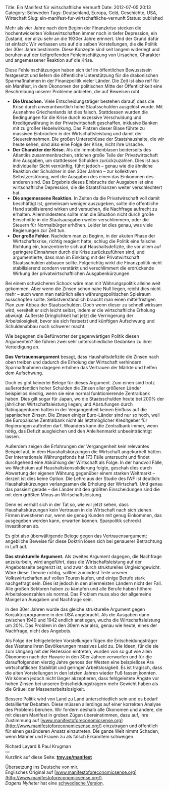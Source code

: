 Title: Ein Manifest für wirtschaftliche Vernunft
Date: 2012-07-05 20:13
Category: Schweden
Tags: Deutschland, Europa, Geld, Geschichte, USA, Wirtschaft
Slug: ein-manifest-fur-wirtschaftliche-vernunft
Status: published

Mehr als vier Jahre nach dem Beginn der Finanzkrise stecken die
hochentwickelten Volkswirtschaften immer noch in tiefer Depression, ein
Zustand, der allzu sehr an die 1930er Jahre erinnert. Und der Grund
dafür ist einfach: Wir verlassen uns auf die selben Vorstellungen, die
die Politik der 30er Jahre bestimmte. Diese Konzepte sind seit langem
widerlegt und beruhen auf der tiefgreifenden Fehleinschätzung von
Ursachen, Charakter und angemessener Reaktion auf die Krise.

Diese Fehleinschätzungen haben sich tief im öffentlichen Bewusstsein
festgesetzt und liefern die öffentliche Unterstützung für die
drakonischen Sparmaßnahmen in der Finanzpolitik vieler Länder. Die Zeit
ist also reif für ein Manifest, in dem Ökonomen der politischen Mitte
der Öffentlichkeit eine Beschreibung unserer Probleme anbieten, die auf
Beweisen ruht.

<!--more Weiterlesen &raquo; -->

-   **Die Ursachen.** Viele Entscheidungsträger bestehen darauf, dass
    die Krise durch unverantwortlich hohe Staatsschulden ausgelöst
    wurde. Mit Ausnahme Griechenlands ist dies falsch. Stattdessen
    wurden die Bedingungen für die Krise durch exzessive Verschuldung
    und Kreditgewährung in der Privatwirtschaft geschaffen, inklusive
    Banken mit zu großer Hebelwirkung. Das Platzen dieser Blase führte
    zu massiven Einbrüchen in der Wirtschaftsleistung und damit der
    Steuereinnahmen. Die großen Unterschüsse der Staatshaushalte, die
    wir heute sehen, sind also eine Folge der Krise, nicht ihre Ursache.
-   **Der Charakter der Krise.** Als die Immobilienblasen beiderseits
    des Atlantiks zusammenbrachen, strichen große Teile der
    Privatwirtschaft ihre Ausgaben, um stattdessen Schulden
    zurückzuzahlen. Dies ist aus individueller Sicht vernünftig, führt
    jedoch – genau wie die ähnliche Reaktion der Schuldner in den 30er
    Jahren – zur kollektiven Selbstzerstörung, weil die Ausgaben des
    einen das Einkommen des anderen sind. Das Ergebnis dieses Einbruchs
    der Ausgaben ist eine wirtschaftliche Depression, die die
    Staatsfinanzen weiter verschlechtert hat.
-   **Die angemessene Reaktion.** In Zeiten da die Privatwirschaft voll
    damit beschäftigt ist, gemeinsam weniger auszugeben, sollte die
    öffentliche Hand stabilisierend wirken und versuchen, die Nachfrage
    aufrecht zu erhalten. Allermindestens sollte man die Situation nicht
    durch große Einschnitte in die Staatsausgaben weiter verschlimmern,
    oder die Steuern für Normalbürger erhöhen. Leider ist dies genau,
    was viele Regierungen zur Zeit tun.
-   **Der große Fehler.** Nachdem man zu Beginn, in der akuten Phase der
    Wirtschaftskrise, richtig reagiert hatte, schlug die Politik eine
    falsche Richtung ein, konzentrierte sich auf Haushaltsdefizite, die
    vor allem auf geringere Einnahmen durch die Krise zurückzuführen
    sind, und argumentierte, dass man im Einklang mit der
    Privatwirtschaft Staatsschulden abbauen sollte. Folgerichtig wirkt
    die Finanzpolitik nicht stabilisierend sondern verstärkt und
    verschlimmert die erdrückende Wirkung der privatwirtschaftlichen
    Ausgabenkürzungen.

Bei einem schwächeren Schock wäre man mit Währungspolitik alleine weit
gekommen. Aber wenn die Zinsen schon nahe Null liegen, reicht dies nicht
mehr – auch wenn man natürlich allen währungspolitischen Spielraum
ausschöpfen sollte. Selbstverständlich braucht man einen mittelfristigen
Plan zum Abbau der Staatsschulden. Doch wenn dieser zu schnell wirksam
wird, vereitelt er sich leicht selbst, indem er die wirtschaftliche
Erholung abwürgt. Äußerste Dringlichkeit hat jetzt die Verringerung der
Arbeitslosigkeit, bevor sie sich festsetzt und künftigen Aufschwung und
Schuldenabbau noch schwerer macht.

Wie begegnen die Befürworter der gegenwärtigen Politik diesen
Argumenten? Sie führen zwei sehr unterschiedliche Gedanken zu ihrer
Verteidigung an.

**Das Vertrauensargument** besagt, dass Haushaltsdefizite die Zinsen
nach oben treiben und dadurch die Erholung der Wirtschaft verhindern.
Sparmaßnahmen dagegen erhöhen das Vertrauen der Märkte und helfen dem
Aufschwung.

Doch es gibt keinerlei Belege für dieses Argument. Zum einen sind trotz
außerordentlich hoher Schulden die Zinsen aller größeren Länder
beispiellos niedrig, wenn sie eine normal funktionierende Zentralbank
haben. Dies gilt sogar für Japan, wo die Staatsschulden heute bei 200%
der jährlichen Wirtschaftsleistung liegen; und Abstufungen durch
Ratingagenturen hatten in der Vergangenheit keinen Einfluss auf die
japanischen Zinsen. Die Zinsen einiger Euro-Länder sind nur so hoch,
weil die Europäische Zentralbank nicht als letztmöglicher Kreditgeber
für Regierungen auftreten darf. Woanders kann die Zentralbank immer,
wenn nötig, das Defizit ausgleichen und den Anleihenmarkt
unbeeinträchtigt lassen.

Außerdem zeigen die Erfahrungen der Vergangenheit kein relevantes
Beispiel auf, in dem Haushaltskürzungen die Wirtschaft angekurbelt
hätten. Der Internationale Währungsfonds hat 173 Fälle untersucht und
findet durchgehend eine Abkühlung der Wirtschaft als Folge. In der
handvoll Fälle, wo Wachstum auf Haushaltskonsolidierung folgte, geschah
dies durch Abwertung der eigenen Währung gegenüber einem starken
Weltmarkt – derzeit ist dies keine Option. Die Lehre aus der Studie des
IWF ist deutlich: Haushaltskürzungen verlangsamen die Erholung der
Wirtschaft. Und genau das passiert gerade – die Länder mit den größten
Einscheidungen sind die mit dem größten Minus an Wirtschaftsleistung.

Denn es verhält sich in der Tat so, wie wir jetzt sehen, dass
Haushaltskürzungen kein Vertrauen in die Wirtschaft nach sich ziehen.
Firmen investieren nur, wenn sie genug Kunden mit genug Einkommen, das
ausgegeben werden kann, erwarten können. Sparpolitik schreckt
Investitionen ab.

Es gibt also überwältigende Belege gegen das Vertrauensargument;
angebliche Beweise für diese Doktrin lösen sich bei genauerer
Betrachtung in Luft auf.

**Das strukturelle Argument.** Als zweites Argument dagegen, die
Nachfrage anzukurbeln, wird angeführt, dass die Wirtschaftsleistung auf
der Angebotsseite begrenzt ist, und zwar durch strukturelles
Ungleichgewicht. Wäre diese Theorie richtig, sollten zumindest Teile
unserer Volkswirtschaften auf vollen Touren laufen, und einige Berufe
stark nachgefragt sein. Dies ist jedoch in den allermeisten Ländern
nicht der Fall. Alle großen Sektoren haben zu kämpfen und alle Berufe
haben höhere Arbeitslosenzahlen als normal. Das Problem muss also der
allgemeine Mangel an Ausgaben und Nachfrage sein.

In den 30er Jahren wurde das gleiche strukturelle Argument gegen
Konjukturprogramme in den USA angebracht. Als die Ausgaben dann zwischen
1940 und 1942 endlich anstiegen, wuchs die Wirtschaftsleistung um 20%.
Das Problem in den 30ern war also, genau wie heute, eines der Nachfrage,
nicht des Angebots.

Als Folge der fehlgeleiteten Vorstellungen fügen die Entscheidungsträger
des Westens ihren Bevölkerungen massives Leid zu. Die Ideen, für die sie
zum Umgang mit der Rezession eintreten, wurden von so gut wie allen
Ökonomen nach der Havarie in den 30er Jahren verworfen und für die
darauffolgenden vierzig Jahre genoss der Westen eine beispiellose Ära
wirtschaftlicher Stabilität und geringer Arbeitslosigkeit. Es ist
tragisch, dass die alten Vorstellungen in den letzten Jahren wieder Fuß
fassen konnten. Wir können jedoch nicht länger akzeptieren, dass
fehlgeleitete Ängste vor hohen Zinsen bei unseren Entscheidungsträgern
mehr Gewicht haben als die Gräuel der Massenarbeitslosigkeit.

Bessere Politik wird von Land zu Land unterschiedlich sein und es bedarf
detaillierter Debatten. Diese müssen allerdings auf einer korrekten
Analyse des Problems beruhen. Wir fordern deshalb alle Ökonomen und
andere, die mit diesem Manifest in groben Zügen übereinstimmen, dazu
auf, ihre Zustimmung auf
[www.manifestoforeconomicsense.org](http://www.manifestoforeconomicsense.org/)
einzutragen und öffentlich für einen gesünderen Ansatz einzutreten. Die
ganze Welt nimmt Schaden, wenn Männer und Frauen zu als falsch Erkanntem
schweigen.

Richard Layard & Paul Krugman  
—  
Kurzlink auf diese Seite: **[tmy.se/manifest](http://tmy.se/manifest)**

Übersetzung ins Deutsche von mir.  
Englisches Original auf
[www.manifestoforeconomicsense.org](http://www.manifestoforeconomicsense.org/).  
*Dagens Nyheter* hat eine [schwedische
Version](http://www.dn.se/ledare/kolumner/manifest-for-ekonomisk-sans).

